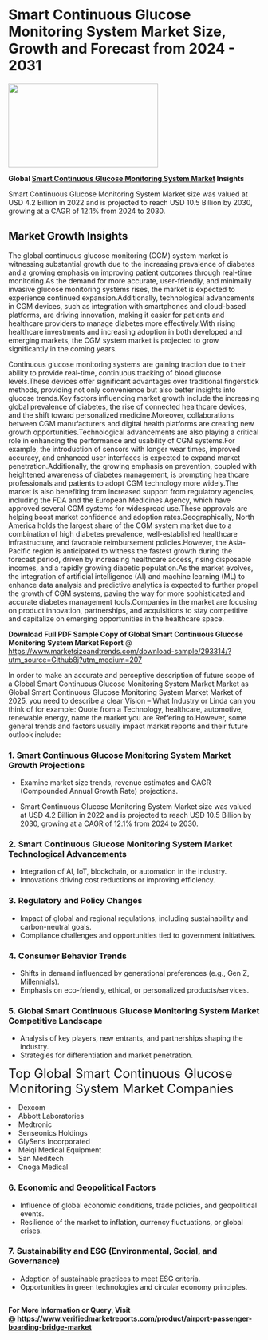 <H1>Smart Continuous Glucose Monitoring System Market Size, Growth and Forecast from 2024 - 2031</H1><img class="aligncenter size-medium wp-image-584254" src="https://thirdeyenews.in/wp-content/uploads/2024/09/Global-Market-Research-300x168.jpeg" alt="" width="300" height="168" /><p><strong>Global&nbsp;<a href="https://www.marketsizeandtrends.com/download-sample/293314/?utm_source=Github8j?utm_medium=207">Smart Continuous Glucose Monitoring System Market</a> Insights</strong></p><p>Smart Continuous Glucose Monitoring System Market size was valued at USD 4.2 Billion in 2022 and is projected to reach USD 10.5 Billion by 2030, growing at a CAGR of 12.1% from 2024 to 2030.</p><p><h2>Market Growth Insights</h2> <p>The global continuous glucose monitoring (CGM) system market is witnessing substantial growth due to the increasing prevalence of diabetes and a growing emphasis on improving patient outcomes through real-time monitoring.As the demand for more accurate, user-friendly, and minimally invasive glucose monitoring systems rises, the market is expected to experience continued expansion.Additionally, technological advancements in CGM devices, such as integration with smartphones and cloud-based platforms, are driving innovation, making it easier for patients and healthcare providers to manage diabetes more effectively.With rising healthcare investments and increasing adoption in both developed and emerging markets, the CGM system market is projected to grow significantly in the coming years.</p> <p>Continuous glucose monitoring systems are gaining traction due to their ability to provide real-time, continuous tracking of blood glucose levels.These devices offer significant advantages over traditional fingerstick methods, providing not only convenience but also better insights into glucose trends.Key factors influencing market growth include the increasing global prevalence of diabetes, the rise of connected healthcare devices, and the shift toward personalized medicine.Moreover, collaborations between CGM manufacturers and digital health platforms are creating new growth opportunities.Technological advancements are also playing a critical role in enhancing the performance and usability of CGM systems.For example, the introduction of sensors with longer wear times, improved accuracy, and enhanced user interfaces is expected to expand market penetration.Additionally, the growing emphasis on prevention, coupled with heightened awareness of diabetes management, is prompting healthcare professionals and patients to adopt CGM technology more widely.The market is also benefiting from increased support from regulatory agencies, including the FDA and the European Medicines Agency, which have approved several CGM systems for widespread use.These approvals are helping boost market confidence and adoption rates.Geographically, North America holds the largest share of the CGM system market due to a combination of high diabetes prevalence, well-established healthcare infrastructure, and favorable reimbursement policies.However, the Asia-Pacific region is anticipated to witness the fastest growth during the forecast period, driven by increasing healthcare access, rising disposable incomes, and a rapidly growing diabetic population.As the market evolves, the integration of artificial intelligence (AI) and machine learning (ML) to enhance data analysis and predictive analytics is expected to further propel the growth of CGM systems, paving the way for more sophisticated and accurate diabetes management tools.Companies in the market are focusing on product innovation, partnerships, and acquisitions to stay competitive and capitalize on emerging opportunities in the healthcare space.</p> <p><span class=""><strong>Download Full PDF Sample Copy of Global Smart Continuous Glucose Monitoring System Market Report</strong> @ <a href="https://www.marketsizeandtrends.com/download-sample/293314/?utm_source=Github8j?utm_medium=207" target="_blank">https://www.marketsizeandtrends.com/download-sample/293314/?utm_source=Github8j?utm_medium=207</a></span></p><p>In order to make an accurate and perceptive description of future scope of a Global&nbsp;Smart Continuous Glucose Monitoring System Market Market as Global&nbsp;Smart Continuous Glucose Monitoring System Market Market of 2025, you need to describe a clear Vision &ndash; What Industry or Linda can you think of for example: Quote from a Technology, healthcare, automotive, renewable energy, name the market you are Reffering to.However, some general trends and factors usually impact market reports and their future outlook include:</p><h3>1.&nbsp;<strong>Smart Continuous Glucose Monitoring System Market Growth Projections</strong></h3><ul><li>Examine market size trends, revenue estimates and CAGR (Compounded Annual Growth Rate) projections.</li><li><p>Smart Continuous Glucose Monitoring System Market size was valued at USD 4.2 Billion in 2022 and is projected to reach USD 10.5 Billion by 2030, growing at a CAGR of 12.1% from 2024 to 2030.</p></li></ul><h3>2.&nbsp;<strong>Smart Continuous Glucose Monitoring System Market Technological Advancements</strong></h3><ul><li>Integration of AI, IoT, blockchain, or automation in the industry.</li><li>Innovations driving cost reductions or improving efficiency.</li></ul><h3>3.&nbsp;<strong>Regulatory and Policy Changes</strong></h3><ul><li>Impact of global and regional regulations, including sustainability and carbon-neutral goals.</li><li>Compliance challenges and opportunities tied to government initiatives.</li></ul><h3>4.&nbsp;<strong>Consumer Behavior Trends</strong></h3><ul><li>Shifts in demand influenced by generational preferences (e.g., Gen Z, Millennials).</li><li>Emphasis on eco-friendly, ethical, or personalized products/services.</li></ul><h3>5.&nbsp;<strong>Global Smart Continuous Glucose Monitoring System Market Competitive Landscape</strong></h3><ul><li>Analysis of key players, new entrants, and partnerships shaping the industry.</li><li>Strategies for differentiation and market penetration.</li></ul><p data-pm-slice="1 1 []"><span style="color: inherit; font-family: inherit; font-size: 25px;">Top Global Smart Continuous Glucose Monitoring System Market Companies</span></p><div class="" data-test-id=""><p><li>Dexcom</li><li> Abbott Laboratories</li><li> Medtronic</li><li> Senseonics Holdings</li><li> GlySens Incorporated</li><li> Meiqi Medical Equipment</li><li> San Meditech</li><li> Cnoga Medical</li></p></div><h3>6.&nbsp;<strong>Economic and Geopolitical Factors</strong></h3><ul><li>Influence of global economic conditions, trade policies, and geopolitical events.</li><li>Resilience of the market to inflation, currency fluctuations, or global crises.</li></ul><h3>7.&nbsp;<strong>Sustainability and ESG (Environmental, Social, and Governance)</strong></h3><ul><li>Adoption of sustainable practices to meet ESG criteria.</li><li>Opportunities in green technologies and circular economy principles.</li></ul><h2><strong style="font-size: 14px;">For More Information or Query, Visit @&nbsp;</strong><a style="background-color: #ffffff; font-size: 14px;" href="https://www.marketsizeandtrends.com/report/smart-continuous-glucose-monitoring-system-market/" target="_blank">https://www.verifiedmarketreports.com/product/airport-passenger-boarding-bridge-market</a></h2>